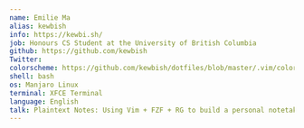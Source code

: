 ```yaml
---
name: Emilie Ma
alias: kewbish
info: https://kewbi.sh/
job: Honours CS Student at the University of British Columbia
github: https://github.com/kewbish
Twitter: 
colorscheme: https://github.com/kewbish/dotfiles/blob/master/.vim/colors/monocode.vim
shell: bash
os: Manjaro Linux
terminal: XFCE Terminal
language: English
talk: Plaintext Notes: Using Vim + FZF + RG to build a personal notetaking system
---
```


